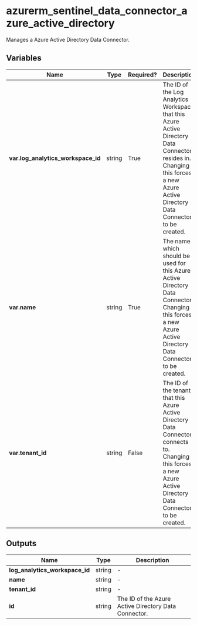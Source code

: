 # azurerm_sentinel_data_connector_azure_active_directory

Manages a Azure Active Directory Data Connector.

## Variables

| Name | Type | Required? |  Description |
| ---- | ---- | --------- |  ----------- |
| **var.log_analytics_workspace_id** | string | True | The ID of the Log Analytics Workspace that this Azure Active Directory Data Connector resides in. Changing this forces a new Azure Active Directory Data Connector to be created. | 
| **var.name** | string | True | The name which should be used for this Azure Active Directory Data Connector. Changing this forces a new Azure Active Directory Data Connector to be created. | 
| **var.tenant_id** | string | False | The ID of the tenant that this Azure Active Directory Data Connector connects to. Changing this forces a new Azure Active Directory Data Connector to be created. | 



## Outputs

| Name | Type | Description |
| ---- | ---- | --------- | 
| **log_analytics_workspace_id** | string  | - | 
| **name** | string  | - | 
| **tenant_id** | string  | - | 
| **id** | string  | The ID of the Azure Active Directory Data Connector. | 